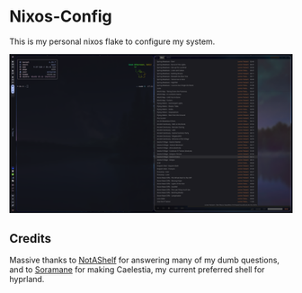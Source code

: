 # Nixos-Config

This is my personal nixos flake to configure my system.

![screenshot1](assets/screenshots/screenshot-caelestia.png)

## Credits
Massive thanks to [NotAShelf](https://github.com/notashelf) for answering many of my dumb questions, and to [Soramane](https://github.com/soramane) for making Caelestia, my current preferred shell for hyprland.
